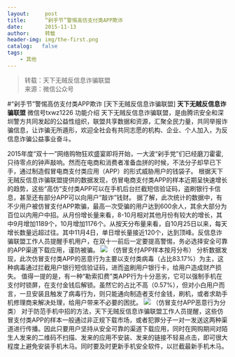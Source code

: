 ```yaml
---
layout:     post
title:      “剁手节”警惕高仿支付类APP欺诈
date:       2015-11-13
author:     转载
header-img: img/the-first.png
catalog:   false
tags:
    - 其他
---
```


<blockquote><p>转载：天下无贼反信息诈骗联盟<br>
来源：微信公众号</p></blockquote>

#“剁手节”警惕高仿支付类APP欺诈
[天下无贼反信息诈骗联盟]
**天下无贼反信息诈骗联盟**
微信号txwz1226
功能介绍
天下无贼反信息诈骗联盟，是由腾讯安全和深圳警方共同发起的公益性组织，联盟共享数据和资源，汇聚全民力量，共同举报诈骗信息，让诈骗无所遁形，欢迎全社会有共同志愿的机构、企业、个人加入，为反信息诈骗公益事业奋斗。

2015年度“双十一”网络购物狂欢盛宴即将开始，一大波“剁手党”们已经磨刀霍霍,只待零点的钟声敲响。然而在电商和消费者准备血拼的时候，不法分子却早已下手，通过制造假冒电商支付类应用（APP）的形式威胁用户的钱袋子。
根据天下无贼反信息诈骗联盟提供的数据发现，仿冒电商支付类APP的样本近期呈快速增长的趋势，这些“高仿“支付类APP可以在手机后台拦截短信验证码，盗刷银行卡信息，甚至还有部分APP可以向用户“敲诈”钱财。
据了解，此次统计的数据中，有不少用户被仿冒支付APP欺骗，最高一次受骗的用户达到600余人，其余大部分为百位以内用户中招。从月份增长量来看，8-10月相对其他月份有较大的增长，其中9月增加1189个，10月增加1176个。从按天分布量来看，自10月25日以来，每天增长数量远超过往。其中11月4日，单日增长量接近120个，达到顶峰。反信息诈骗联盟工作人员提醒手机用户，在双十一前后一定要提高警惕，务必选择安全可靠的APP渠道下载应用，谨防被骗。
![]({{site.baseurl}}/postimg/3Frx8wcpibSu24Looia3mpfldkwicab4u2DA0HQozz24B0JhZUqE7jzAdPiaUc6XWBo9Fjs1yHicKTa1XkEbLDCfhEg.jpeg)
（仿冒支付APP样本按月分布）
分析数据发现，此次仿冒支付类APP的恶意行为主要以支付类病毒（占比83.17%）为主，这种病毒通过拦截用户银行短信验证码，进而盗刷用户银行卡，给用户造成财产损失。
值得一提的是，有一种“勒索扣费”类APP行为十分恶劣，它可以强制手机在支付时锁屏，在支付金钱后解锁。虽然它的占比不高（0.57%），但对小白用户而言，一旦安装且触发了病毒行为，则只能通向制造者支付金钱，刷机，或者求助手机修理商来解决处理，给用户带来不必要的困扰。
![]({{site.baseurl}}/postimg/3Frx8wcpibSu24Looia3mpfldkwicab4u2Dyq39n7oGZ2ib7RYia1m918F5tePWAjCzdQXIuMFM4WWszG1vnKOONChA.jpeg)
（仿冒支付APP恶意行为分类）
对于防范手机中招的方法，天下无贼反信息诈骗联盟工作人员提醒，这些仿冒支付类APP的样本一般通过非正规下载市场，或者犯罪分子一对一发送这两种渠道进行传播。因此只要用户坚持从安全可靠的渠道下载应用，同时在网购期间对陌生人发来的二维码不扫描、发来的应用不安装、发来的链接不轻易点击，即可很大程度上避免安装手机木马。同时要及时更新手机安全软件，以拦截最新手机木马。
